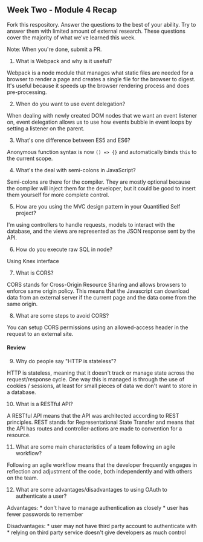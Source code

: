## Week Two - Module 4 Recap

Fork this respository. Answer the questions to the best of your ability. Try to answer them with limited amount of external research. These questions cover the majority of what we've learned this week. 

Note: When you're done, submit a PR. 

1. What is Webpack and why is it useful?

  Webpack is a node module that manages what static files are needed for a browser to render a page and creates a single file for the browser to digest. It's useful because it speeds up the browser rendering process and does pre-processing.

2. When do you want to use event delegation?

  When dealing with newly created DOM nodes that we want an event listener on, event delegation allows us to use how events bubble in event loops by setting a listener on the parent.

3. What's one difference between ES5 and ES6?

  Anonymous function syntax is now `() => {}` and automatically binds `this` to the current scope.

4. What's the deal with semi-colons in JavaScript?

  Semi-colons are there for the compiler. They are mostly optional because the compiler will inject them for the developer, but it could be good to insert them yourself for more complete control.

5. How are you using the MVC design pattern in your Quantified Self project?

  I'm using controllers to handle requests, models to interact with the database, and the views are represented as the JSON response sent by the API.

6. How do you execute raw SQL in node?

  Using Knex interface

7. What is CORS?

  CORS stands for Cross-Origin Resource Sharing and allows browsers to enforce same origin policy. This means that the Javascript can download data from an external server if the current page and the data come from the same origin.
  
8. What are some steps to avoid CORS?

  You can setup CORS permissions using an allowed-access header in the request to an external site.

#### Review  

9. Why do people say "HTTP is stateless"?

  HTTP is stateless, meaning that it doesn't track or manage state across the request/response cycle. One way this is managed is through the use of cookies / sessions, at least for small pieces of data we don't want to store in a database.

10. What is a RESTful API?

  A RESTful API means that the API was architected according to REST principles. REST stands for Representational State Transfer and means that the API has routes and controller-actions are made to convention for a resource.

11. What are some main characteristics of a team following an agile workflow?

  Following an agile workflow means that the developer frequently engages in reflection and adjustment of the code, both independently and with others on the team.

12. What are some advantages/disadvantages to using OAuth to authenticate a user?

  Advantages:
    * don't have to manage authentication as closely
    * user has fewer passwords to remember
    
  Disadvantages:
    * user may not have third party account to authenticate with
    * relying on third party service doesn't give developers as much control
  
